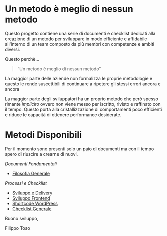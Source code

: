 # Un metodo è meglio di nessun metodo

Questo progetto contiene una serie di documenti e checklist dedicati alla creazione
di un metodo per sviluppare in modo efficiente e affidabile all'interno di un team
composto da più membri con competenze e ambiti diversi.

Questo perchè...

> “Un metodo è meglio di nessun metodo”

La maggior parte delle aziende non formalizza le proprie metodologie e questo le rende
suscettibili di continuare a ripetere gli stessi errori ancora e ancora

La maggior parte degli sviluppatori ha un proprio metodo che però spesso rimante *implicito*
ovvero non viene messo per iscritto, rivisto e raffinato con il tempo. Questo porta alla
cristallizzazione di comportamenti poco efficienti e riduce le capacità di ottenere
performance desiderate.

# Metodi Disponibili

Per il momento sono presenti solo un paio di documenti ma con il tempo spero di riuscire a crearne di nuovi.

*Documenti Fondamentali*

- [Filosofia Generale](filosofia-generale.md)

*Processi e Checklist*

- [Sviluppo e Delivery](processi/sviluppo-e-delivery.md)
- [Sviluppo Frontend](processi/sviluppo-frontend.md)
- [Shortcode WordPress](processi/shortcode-wordpress.md)
- [Checklist Generale](processi/checklist-generale.md)

Buono sviluppo,

Filippo Toso
